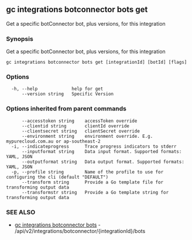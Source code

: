 ## gc integrations botconnector bots get

Get a specific botConnector bot, plus versions, for this integration

### Synopsis

Get a specific botConnector bot, plus versions, for this integration

```
gc integrations botconnector bots get [integrationId] [botId] [flags]
```

### Options

```
  -h, --help             help for get
      --version string   Specific Version
```

### Options inherited from parent commands

```
      --accesstoken string    accessToken override
      --clientid string       clientId override
      --clientsecret string   clientSecret override
      --environment string    environment override. E.g. mypurecloud.com.au or ap-southeast-2
  -i, --indicateprogress      Trace progress indicators to stderr
      --inputformat string    Data input format. Supported formats: YAML, JSON
      --outputformat string   Data output format. Supported formats: YAML, JSON
  -p, --profile string        Name of the profile to use for configuring the cli (default "DEFAULT")
      --transform string      Provide a Go template file for transforming output data
      --transformstr string   Provide a Go template string for transforming output data
```

### SEE ALSO

* [gc integrations botconnector bots](gc_integrations_botconnector_bots.html)	 - /api/v2/integrations/botconnector/{integrationId}/bots


